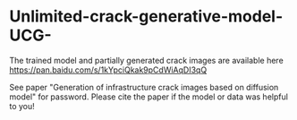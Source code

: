 # Unlimited-crack-generative-model-UCG-
The trained model and partially generated crack images are available here
https://pan.baidu.com/s/1kYpciQkak9pCdWiAqDI3qQ

See paper "Generation of infrastructure crack images based on diffusion model" for password.
Please cite the paper if the model or data was helpful to you!
